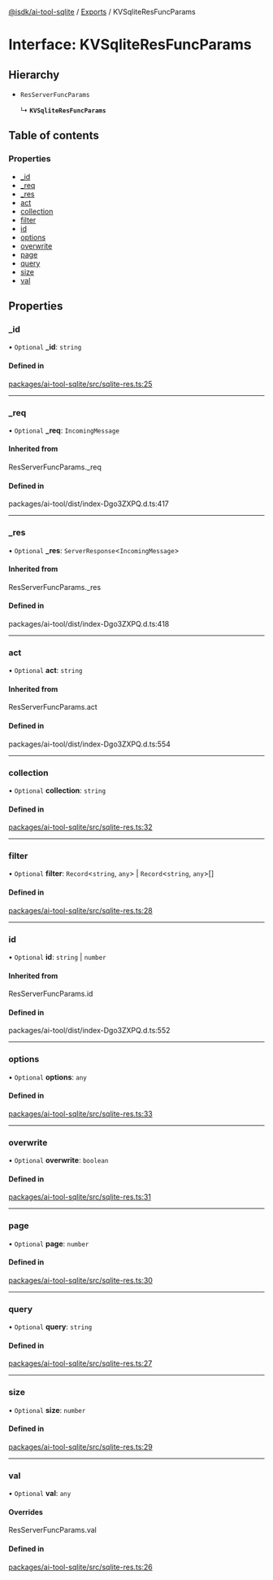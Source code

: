 [@isdk/ai-tool-sqlite](../README.md) / [Exports](../modules.md) / KVSqliteResFuncParams

# Interface: KVSqliteResFuncParams

## Hierarchy

- `ResServerFuncParams`

  ↳ **`KVSqliteResFuncParams`**

## Table of contents

### Properties

- [\_id](KVSqliteResFuncParams.md#_id)
- [\_req](KVSqliteResFuncParams.md#_req)
- [\_res](KVSqliteResFuncParams.md#_res)
- [act](KVSqliteResFuncParams.md#act)
- [collection](KVSqliteResFuncParams.md#collection)
- [filter](KVSqliteResFuncParams.md#filter)
- [id](KVSqliteResFuncParams.md#id)
- [options](KVSqliteResFuncParams.md#options)
- [overwrite](KVSqliteResFuncParams.md#overwrite)
- [page](KVSqliteResFuncParams.md#page)
- [query](KVSqliteResFuncParams.md#query)
- [size](KVSqliteResFuncParams.md#size)
- [val](KVSqliteResFuncParams.md#val)

## Properties

### \_id

• `Optional` **\_id**: `string`

#### Defined in

[packages/ai-tool-sqlite/src/sqlite-res.ts:25](https://github.com/isdk/ai-tool-sqlite.js/blob/e6ee86a0312ef5cad185d277677e01164fc4f034/src/sqlite-res.ts#L25)

___

### \_req

• `Optional` **\_req**: `IncomingMessage`

#### Inherited from

ResServerFuncParams.\_req

#### Defined in

packages/ai-tool/dist/index-Dgo3ZXPQ.d.ts:417

___

### \_res

• `Optional` **\_res**: `ServerResponse`\<`IncomingMessage`\>

#### Inherited from

ResServerFuncParams.\_res

#### Defined in

packages/ai-tool/dist/index-Dgo3ZXPQ.d.ts:418

___

### act

• `Optional` **act**: `string`

#### Inherited from

ResServerFuncParams.act

#### Defined in

packages/ai-tool/dist/index-Dgo3ZXPQ.d.ts:554

___

### collection

• `Optional` **collection**: `string`

#### Defined in

[packages/ai-tool-sqlite/src/sqlite-res.ts:32](https://github.com/isdk/ai-tool-sqlite.js/blob/e6ee86a0312ef5cad185d277677e01164fc4f034/src/sqlite-res.ts#L32)

___

### filter

• `Optional` **filter**: `Record`\<`string`, `any`\> \| `Record`\<`string`, `any`\>[]

#### Defined in

[packages/ai-tool-sqlite/src/sqlite-res.ts:28](https://github.com/isdk/ai-tool-sqlite.js/blob/e6ee86a0312ef5cad185d277677e01164fc4f034/src/sqlite-res.ts#L28)

___

### id

• `Optional` **id**: `string` \| `number`

#### Inherited from

ResServerFuncParams.id

#### Defined in

packages/ai-tool/dist/index-Dgo3ZXPQ.d.ts:552

___

### options

• `Optional` **options**: `any`

#### Defined in

[packages/ai-tool-sqlite/src/sqlite-res.ts:33](https://github.com/isdk/ai-tool-sqlite.js/blob/e6ee86a0312ef5cad185d277677e01164fc4f034/src/sqlite-res.ts#L33)

___

### overwrite

• `Optional` **overwrite**: `boolean`

#### Defined in

[packages/ai-tool-sqlite/src/sqlite-res.ts:31](https://github.com/isdk/ai-tool-sqlite.js/blob/e6ee86a0312ef5cad185d277677e01164fc4f034/src/sqlite-res.ts#L31)

___

### page

• `Optional` **page**: `number`

#### Defined in

[packages/ai-tool-sqlite/src/sqlite-res.ts:30](https://github.com/isdk/ai-tool-sqlite.js/blob/e6ee86a0312ef5cad185d277677e01164fc4f034/src/sqlite-res.ts#L30)

___

### query

• `Optional` **query**: `string`

#### Defined in

[packages/ai-tool-sqlite/src/sqlite-res.ts:27](https://github.com/isdk/ai-tool-sqlite.js/blob/e6ee86a0312ef5cad185d277677e01164fc4f034/src/sqlite-res.ts#L27)

___

### size

• `Optional` **size**: `number`

#### Defined in

[packages/ai-tool-sqlite/src/sqlite-res.ts:29](https://github.com/isdk/ai-tool-sqlite.js/blob/e6ee86a0312ef5cad185d277677e01164fc4f034/src/sqlite-res.ts#L29)

___

### val

• `Optional` **val**: `any`

#### Overrides

ResServerFuncParams.val

#### Defined in

[packages/ai-tool-sqlite/src/sqlite-res.ts:26](https://github.com/isdk/ai-tool-sqlite.js/blob/e6ee86a0312ef5cad185d277677e01164fc4f034/src/sqlite-res.ts#L26)
